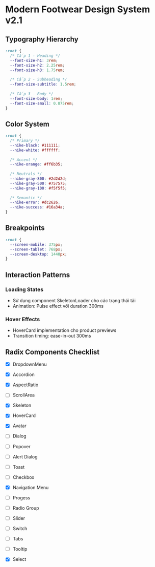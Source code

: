 # Modern Footwear Design System v2.1

## Typography Hierarchy
```css
:root {
  /* Cấp 1 - Heading */
  --font-size-h1: 3rem;
  --font-size-h2: 2.25rem;
  --font-size-h3: 1.75rem;
  
  /* Cấp 2 - Subheading */
  --font-size-subtitle: 1.5rem;
  
  /* Cấp 3 - Body */
  --font-size-body: 1rem;
  --font-size-small: 0.875rem;
}
```

## Color System
```css
:root {
  /* Primary */
  --nike-black: #111111;
  --nike-white: #ffffff;
  
  /* Accent */
  --nike-orange: #ff6b35;
  
  /* Neutrals */
  --nike-gray-800: #2d2d2d;
  --nike-gray-500: #757575;
  --nike-gray-100: #f5f5f5;
  
  /* Semantic */
  --nike-error: #dc2626;
  --nike-success: #16a34a;
}
```

## Breakpoints
```css
:root {
  --screen-mobile: 375px;
  --screen-tablet: 768px;
  --screen-desktop: 1440px;
}
```

## Interaction Patterns

### Loading States
- Sử dụng component SkeletonLoader cho các trạng thái tải
- Animation: Pulse effect với duration 300ms

### Hover Effects
- HoverCard implementation cho product previews
- Transition timing: ease-in-out 300ms

## Radix Components Checklist
- [x] DropdownMenu
- [x] Accordion
- [x] AspectRatio
- [ ] ScrollArea
- [x] Skeleton
- [x] HoverCard
- [x] Avatar
- [ ] Dialog
- [ ] Popover
- [ ] Alert Dialog
- [ ] Toast
- [ ] Checkbox
- [x] Navigation Menu
- [ ] Progess
- [ ] Radio Group
- [ ] Slider
- [ ] Switch
- [ ] Tabs
- [ ] Tooltip
- [x] Select

